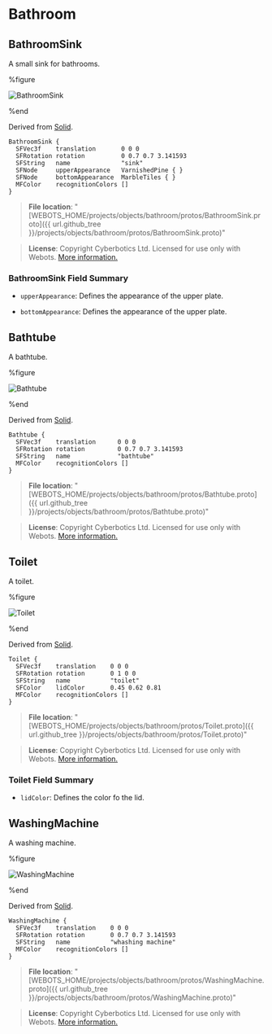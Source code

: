# Bathroom

## BathroomSink

A small sink for bathrooms.

%figure

![BathroomSink](images/objects/bathroom/BathroomSink/model.thumbnail.png)

%end

Derived from [Solid](../reference/solid.md).

```
BathroomSink {
  SFVec3f    translation       0 0 0
  SFRotation rotation          0 0.7 0.7 3.141593
  SFString   name              "sink"
  SFNode     upperAppearance   VarnishedPine { }
  SFNode     bottomAppearance  MarbleTiles { }
  MFColor    recognitionColors []
}
```

> **File location**: "[WEBOTS\_HOME/projects/objects/bathroom/protos/BathroomSink.proto]({{ url.github_tree }}/projects/objects/bathroom/protos/BathroomSink.proto)"

> **License**: Copyright Cyberbotics Ltd. Licensed for use only with Webots.
[More information.](https://cyberbotics.com/webots_assets_license)

### BathroomSink Field Summary

- `upperAppearance`: Defines the appearance of the upper plate.

- `bottomAppearance`: Defines the appearance of the upper plate.

## Bathtube

A bathtube.

%figure

![Bathtube](images/objects/bathroom/Bathtube/model.thumbnail.png)

%end

Derived from [Solid](../reference/solid.md).

```
Bathtube {
  SFVec3f    translation      0 0 0
  SFRotation rotation         0 0.7 0.7 3.141593
  SFString   name             "bathtube"
  MFColor    recognitionColors []
}
```

> **File location**: "[WEBOTS\_HOME/projects/objects/bathroom/protos/Bathtube.proto]({{ url.github_tree }}/projects/objects/bathroom/protos/Bathtube.proto)"

> **License**: Copyright Cyberbotics Ltd. Licensed for use only with Webots.
[More information.](https://cyberbotics.com/webots_assets_license)

## Toilet

A toilet.

%figure

![Toilet](images/objects/bathroom/Toilet/model.thumbnail.png)

%end

Derived from [Solid](../reference/solid.md).

```
Toilet {
  SFVec3f    translation    0 0 0
  SFRotation rotation       0 1 0 0
  SFString   name           "toilet"
  SFColor    lidColor       0.45 0.62 0.81
  MFColor    recognitionColors []
}
```

> **File location**: "[WEBOTS\_HOME/projects/objects/bathroom/protos/Toilet.proto]({{ url.github_tree }}/projects/objects/bathroom/protos/Toilet.proto)"

> **License**: Copyright Cyberbotics Ltd. Licensed for use only with Webots.
[More information.](https://cyberbotics.com/webots_assets_license)

### Toilet Field Summary

- `lidColor`: Defines the color fo the lid.

## WashingMachine

A washing machine.

%figure

![WashingMachine](images/objects/bathroom/WashingMachine/model.thumbnail.png)

%end

Derived from [Solid](../reference/solid.md).

```
WashingMachine {
  SFVec3f    translation    0 0 0
  SFRotation rotation       0 0.7 0.7 3.141593
  SFString   name           "whashing machine"
  MFColor    recognitionColors []
}
```

> **File location**: "[WEBOTS\_HOME/projects/objects/bathroom/protos/WashingMachine.proto]({{ url.github_tree }}/projects/objects/bathroom/protos/WashingMachine.proto)"

> **License**: Copyright Cyberbotics Ltd. Licensed for use only with Webots.
[More information.](https://cyberbotics.com/webots_assets_license)

